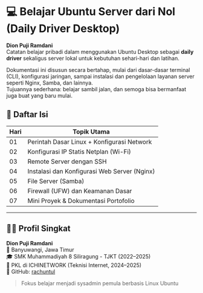 # 💻 Belajar Ubuntu Server dari Nol (Daily Driver Desktop)

**Dion Puji Ramdani**  
Catatan belajar pribadi dalam menggunakan Ubuntu Desktop sebagai **daily driver** sekaligus server lokal untuk kebutuhan sehari-hari dan latihan.

Dokumentasi ini disusun secara bertahap, mulai dari dasar-dasar terminal (CLI), konfigurasi jaringan, sampai instalasi dan pengelolaan layanan server seperti Nginx, Samba, dan lainnya.  
Tujuannya sederhana: belajar sambil jalan, dan semoga bisa bermanfaat juga buat yang baru mulai.


## 🧭 Daftar Isi

| Hari | Topik Utama
|------|---------------------------------------------
| 01   | Perintah Dasar Linux + Konfigurasi Network
| 02   | Konfigurasi IP Statis Netplan (Wi-Fi)
| 03   | Remote Server dengan SSH
| 04   | Instalasi dan Konfigurasi Web Server (Nginx)
| 05   | File Server (Samba)
| 06   | Firewall (UFW) dan Keamanan Dasar
| 07   | Mini Proyek & Dokumentasi Portofolio

---

## 🧑‍💻 Profil Singkat

**Dion Puji Ramdani**  
📍 Banyuwangi, Jawa Timur  
🎓 SMK Muhammadiyah 8 Siliragung - TJKT (2022–2025)  
💼 PKL di ICHINETWORK (Teknisi Internet, 2024–2025)  
🔗 GitHub: [rachuntul](https://github.com/rachuntul)

> Fokus belajar menjadi sysadmin pemula berbasis Linux Ubuntu

